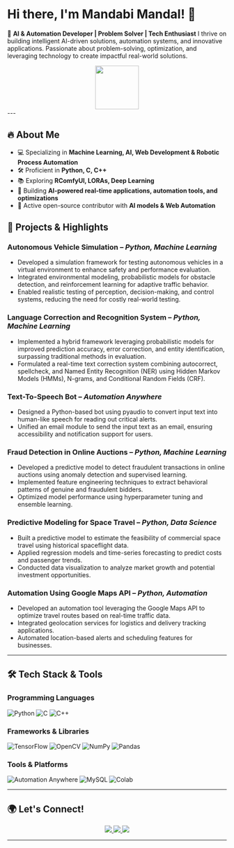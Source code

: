 
# Hi there, I'm Mandabi Mandal! 👋

🚀 **AI & Automation Developer | Problem Solver | Tech Enthusiast**
I thrive on building intelligent AI-driven solutions, automation systems, and innovative applications. Passionate about problem-solving, optimization, and leveraging technology to create impactful real-world solutions.  

<div id="header" align="center">
  <img src="https://media.giphy.com/media/M9gbBd9nbDrOTu1Mqx/giphy.gif" width="100"/>
</div>
---

## 🔥 **About Me**
- 💻 Specializing in **Machine Learning, AI, Web Development & Robotic Process Automation**
- 🛠️ Proficient in **Python, C, C++**
- 📚 Exploring **RComfyUI, LORAs, Deep Learning**
- 🎯 Building **AI-powered real-time applications, automation tools, and optimizations**
- 🌟 Active open-source contributor with **AI models & Web Automation**

## 🚀 **Projects & Highlights**

### **Autonomous Vehicle Simulation** – *Python, Machine Learning*   

- Developed a simulation framework for testing autonomous vehicles in a virtual environment to enhance safety and performance evaluation.  
- Integrated environmental modeling, probabilistic models for obstacle detection, and reinforcement learning for adaptive traffic behavior.  
- Enabled realistic testing of perception, decision-making, and control systems, reducing the need for costly real-world testing.  

### **Language Correction and Recognition System** – *Python, Machine Learning*   

- Implemented a hybrid framework leveraging probabilistic models for improved prediction accuracy, error correction, and entity identification, surpassing traditional methods in evaluation.  
- Formulated a real-time text correction system combining autocorrect, spellcheck, and Named Entity Recognition (NER) using Hidden Markov Models (HMMs), N-grams, and Conditional Random Fields (CRF).  

### **Text-To-Speech Bot** – *Automation Anywhere*   

- Designed a Python-based bot using pyaudio to convert input text into human-like speech for reading out critical alerts.  
- Unified an email module to send the input text as an email, ensuring accessibility and notification support for users.  

### **Fraud Detection in Online Auctions** – *Python, Machine Learning*   

- Developed a predictive model to detect fraudulent transactions in online auctions using anomaly detection and supervised learning.  
- Implemented feature engineering techniques to extract behavioral patterns of genuine and fraudulent bidders.  
- Optimized model performance using hyperparameter tuning and ensemble learning.  

### **Predictive Modeling for Space Travel** – *Python, Data Science*   

- Built a predictive model to estimate the feasibility of commercial space travel using historical spaceflight data.  
- Applied regression models and time-series forecasting to predict costs and passenger trends.  
- Conducted data visualization to analyze market growth and potential investment opportunities.  

### **Automation Using Google Maps API** – *Python, Automation*   

- Developed an automation tool leveraging the Google Maps API to optimize travel routes based on real-time traffic data.  
- Integrated geolocation services for logistics and delivery tracking applications.  
- Automated location-based alerts and scheduling features for businesses.  

---

## 🛠️ **Tech Stack & Tools**
### **Programming Languages**
![Python](https://img.shields.io/badge/Python-3776AB?style=flat&logo=python&logoColor=white)
![C](https://img.shields.io/badge/C-00599C?style=flat-square&logo=c&logoColor=white)
![C++](https://img.shields.io/badge/C++-00599C?style=flat&logo=c%2B%2B&logoColor=white)

### **Frameworks & Libraries**
![TensorFlow](https://img.shields.io/badge/TensorFlow-FF6F00?style=flat&logo=tensorflow&logoColor=white)
![OpenCV](https://img.shields.io/badge/OpenCV-5C3EE8?style=flat&logo=opencv&logoColor=white)
![NumPy](https://img.shields.io/badge/NumPy-013243?style=flat&logo=numpy&logoColor=white)
![Pandas](https://img.shields.io/badge/Pandas-150458?style=flat&logo=pandas&logoColor=white)

### **Tools & Platforms**
![Automation Anywhere](https://img.shields.io/badge/Automation%20Anywhere-FF9E0F?style=flat&logo=automationanywhere&logoColor=white)
![MySQL](https://img.shields.io/badge/MySQL-005C84?style=flat&logo=mysql&logoColor=white)
![Colab](https://img.shields.io/badge/Google_Colab-F9AB00?style=flat&logo=googlecolab&logoColor=white)

---

## 🌍 **Let's Connect!**
<p align="center">
  <a href="mailto:mandabi4u@gmail.com">
    <img src="https://img.shields.io/badge/Email-mandabi4u@gmail.com-red?style=for-the-badge&logo=gmail&logoColor=white"/>
  </a>
  <a href="https://www.linkedin.com/in/mandabi-mandal">
    <img src="https://img.shields.io/badge/LinkedIn-0077B5?style=for-the-badge&logo=linkedin&logoColor=white"/>
  </a>
  <a href="https://x.com/Madhubani__">
    <img src="https://img.shields.io/badge/X(Twitter)-1DA1F2?style=for-the-badge&logo=twitter&logoColor=white"/>
  </a>
</p>

---

